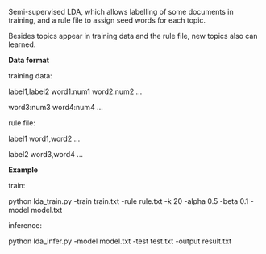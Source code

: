 Semi-supervised LDA, which allows labelling of some documents in training, and a rule file to assign seed words for each topic.

Besides topics appear in training data and the rule file, new topics also can learned.

<b>Data format</b>

training data:

label1,label2 word1:num1 word2:num2 ...

 word3:num3 word4:num4 ...

rule file:

label1 word1,word2 ...

label2 word3,word4 ...

<b>Example</b>

train:

python lda\_train.py -train train.txt -rule rule.txt -k 20 -alpha 0.5 -beta 0.1 -model model.txt

inference:

python lda\_infer.py -model model.txt -test test.txt -output result.txt

